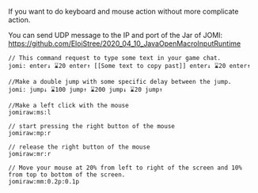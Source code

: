 If you want to do keyboard and mouse action without more complicate action.

You can send UDP message to the IP and port of the Jar of JOMI:
https://github.com/EloiStree/2020_04_10_JavaOpenMacroInputRuntime
```
// This command request to type some text in your game chat.
jomi: enter↓ ⌛20 enter↑ [[Some text to copy past]] enter↓ ⌛20 enter↑

//Make a double jump with some specific delay between the jump. 
jomi: jump↓ ⌛100 jump↑ ⌛200 jump↓ ⌛20 jump↑  

//Make a left click with the mouse
jomiraw:ms:l  

// start pressing the right button of the mouse
jomiraw:mp:r  

// release the right button of the mouse
jomiraw:mr:r  

// Move your mouse at 20% from left to right of the screen and 10% from top to bottom of the screen.
jomiraw:mm:0.2p:0.1p  

```


